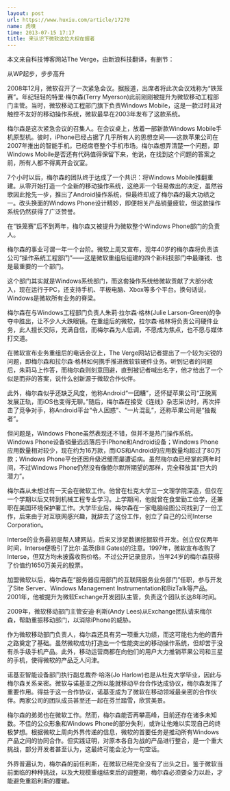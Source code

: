 ```yaml
---
layout: post
url: https://www.huxiu.com/article/17270
name: 虎嗅
time: 2013-07-15 17:17
title: 来认识下微软这位大权在握者
---
```

本文来自科技博客网站The Verge，由新浪科技翻译，有删节：

从WP起步，步步高升

2008年12月，微软召开了一次紧急会议。据报道，出席者将此次会议戏称为“铁笼赛”。年纪轻轻的特里·梅尔森(Terry Myerson)此前刚刚被提升为微软移动工程部门主管。当时，微软移动工程部门旗下负责Windows Mobile，这是一款过时且对触控不友好的移动操作系统，微软最早在2003年发布了这款系统。

梅尔森是这次紧急会议的召集人。在会议桌上，放着一部新款Windows Mobile手机原型机。彼时，iPhone已经占据了几乎所有人的思想空间——这款苹果公司在2007年推出的智能手机，已经席卷整个手机市场。梅尔森想弄清楚一个问题，即Windows Mobile是否还有代码值得保留下来，他说，在找到这个问题的答案之前，所有人都不得离开会议室。

7个小时以后，梅尔森的团队终于达成了一个共识：将Windows Mobile推翻重建。从零开始打造一个全新的移动操作系统，这绝非一个轻易做出的决定，虽然谷歌因此抢先一步，推出了Android操作系统，但最终却成了梅尔森的最大功绩之一。改头换面的Windows Phone设计精妙，即便相关产品销量疲软，但这款操作系统仍然获得了广泛赞誉。

在“铁笼赛”后不到两年，梅尔森又被提升为微软整个Windows Phone部门的负责人。

梅尔森的事业可谓一年一个台阶。微软上周又宣布，现年40岁的梅尔森将负责该公司“操作系统工程部门”——这是微软重组后组建的四个新科技部门中最赚钱、也是最重要的一个部门。

这个部门其实就是Windows系统部门，而这套操作系统给微软贡献了大部分收入，现在运行于PC，还支持手机、平板电脑、Xbox等多个平台。换句话说，Windows是微软所有业务的脊梁。

梅尔森在与Windows工程部门负责人朱莉·拉尔森·格林(Julie Larson-Green)的争夺中胜出，让不少人大跌眼镜。在重组后的微软，拉尔森·格林将负责公司硬件业务，此人擅长交际，充满自信，而梅尔森为人低调，不愿成为焦点，也不愿与媒体打交道。

在微软宣布业务重组后的电话会议上，The Verge网站记者提出了一个较为尖锐的问题，即梅尔森和拉尔森·格林如何携手推进微软软硬件业务。听到记者的问题后，朱莉马上作答，而梅尔森则刻意回避，直到被记者喊出名字，他才给出了一个似是而非的答案，说什么创新源于微软合作伙伴。

此外，梅尔森似乎还缺乏风度，他称Android“一团糟”，还怀疑苹果公司“正脱离发展正轨，而iOS也变得无聊。”随后，梅尔森在接受《连线》杂志采访时，再次抨击了竞争对手，称Android平台“令人困惑”、“一片混乱”，还称苹果公司是“独裁者”。

但问题是，Windows Phone虽然表现还不错，但并不是热门操作系统。Windows Phone设备销量远远落后于iPhone和Android设备；Windows Phone应用数量相对较少，现在约为16万款，而iOS和Android的应用数量均超过了80万款；Windows Phone平台还因升级迟缓而屡遭诟病。虽然梅尔森已经掌舵两年时间，不过Windows Phone仍然没有像鲍尔默所期望的那样，完全释放其“巨大的潜力”。

梅尔森从未想过有一天会在微软工作。他曾在杜克大学三一文理学院深造，但仅在一个学期以后又转到机械工程专业学习。上学期间，他就曾在食堂勤工俭学，还兼职在美国环境保护署工作。大学毕业后，梅尔森在一家电脑绘图公司找到了一份工作，后来由于对互联网感兴趣，就辞去了这份工作，创立了自己的公司Interse Corporation。

Interse的业务最初是帮人建网站，后来又涉足数据挖掘软件开发。创立仅仅两年时间，Interse便吸引了比尔·盖茨(Bill Gates)的注意。1997年，微软宣布收购了Interse，但双方均未披露收购价格。不过公开记录显示，当年24岁的梅尔森获得了价值约1650万美元的股票。

加盟微软以后，梅尔森在“服务器应用部门的互联网服务业务部门”任职，参与开发了Site Server、Windows Management Instrumentation和BizTalk等产品。2001年，他被提升为微软Exchange开发团队主管，负责这个团队长达8年时间。

2009年，微软移动部门主管安迪·利斯(Andy Lees)从Exchange团队请来梅尔森，帮助重振移动部门，以消除iPhone的威胁。

作为微软移动部门负责人，梅尔森还具有另一项重大功绩，而这可能也为他的晋升之路奠定了基础。虽然微软成功打造出一个性能突出的移动操作系统，但却苦于没有杀手级手机产品。此外，移动运营商都在向他们的用户大力推销苹果公司和三星的手机，使得微软的产品乏人问津。

诺基亚智能设备部门执行副总裁乔·哈洛(Jo Harlow)也是从杜克大学毕业，因此与梅尔森关系亲密。微软与诺基亚之所以能就移动平台合作达成协议，梅尔森发挥了重要作用。得益于这一合作协议，诺基亚成为了微软在移动领域最亲密的合作伙伴。两家公司的团队成员甚至还一起在芬兰踏雪，欣赏美景。

梅尔森的弟弟也在微软工作。然而，梅尔森能否再攀高峰，目前还存在诸多未知数。不佳的公众形象和Windows Phone的部分失利，或许让他难以实现自己的终极梦想。根据微软上周向外界传递的信息，微软的首要任务是推动所有Windows产品之间的协同合作。但实践证明，对原本各自为战的产品进行整合，是一个重大挑战，部分开发者甚至认为，这最终可能会沦为一句空话。

外界普遍认为，梅尔森的前任利斯，在微软已经完全没有了出头之日。鉴于微软当前面临的种种挑战，以及大规模重组结束后的调整期，梅尔森必须要全力以赴，才能避免重蹈利斯的覆辙。

